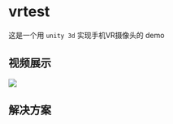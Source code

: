 # vrtest
 这是一个用 `unity 3d` 实现手机VR摄像头的 demo

## 视频展示
![](https://github.com/jiiiimmmmmmm/vrtest/blob/master/展示视频gif.gif)

## 解决方案
 
